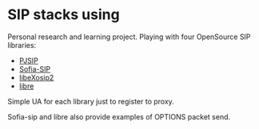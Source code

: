 # SIP stacks using

Personal research and learning project.
Playing with four OpenSource SIP libraries:

  * [PJSIP](http://www.pjsip.org/)
  * [Sofia-SIP](http://sofia-sip.sourceforge.net/)
  * [libeXosip2](http://www.antisip.com/doc/exosip2/)
  * [libre](http://creytiv.com/re.html)

Simple UA for each library just to register to proxy.

Sofia-sip and libre also provide examples of OPTIONS packet send.
